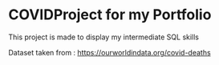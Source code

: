 # COVIDProject for my Portfolio

This project is made to display my intermediate SQL skills

Dataset taken from : https://ourworldindata.org/covid-deaths
